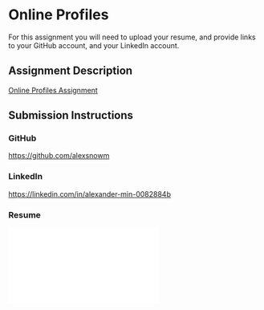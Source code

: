 # Online Profiles
For this assignment you will need to upload your resume, and provide links to your GitHub account, and your LinkedIn account.

## Assignment Description
[Online Profiles Assignment](https://education.launchcode.org/liftoff/assignments/online-profiles/)

## Submission Instructions

### GitHub
https://github.com/alexsnowm

### LinkedIn
https://linkedin.com/in/alexander-min-0082884b

### Resume
![](/C1-Online_Profiles/Alex_Min_Resume_2018.pdf)
